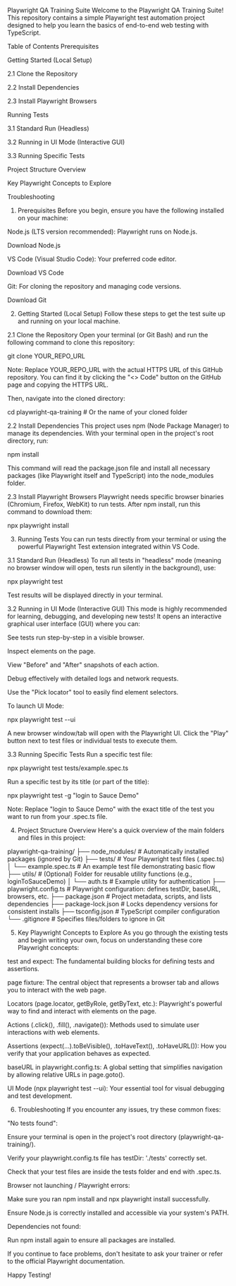 Playwright QA Training Suite
Welcome to the Playwright QA Training Suite! This repository contains a simple Playwright test automation project designed to help you learn the basics of end-to-end web testing with TypeScript.

Table of Contents
Prerequisites

Getting Started (Local Setup)

2.1 Clone the Repository

2.2 Install Dependencies

2.3 Install Playwright Browsers

Running Tests

3.1 Standard Run (Headless)

3.2 Running in UI Mode (Interactive GUI)

3.3 Running Specific Tests

Project Structure Overview

Key Playwright Concepts to Explore

Troubleshooting

1. Prerequisites
Before you begin, ensure you have the following installed on your machine:

Node.js (LTS version recommended): Playwright runs on Node.js.

Download Node.js

VS Code (Visual Studio Code): Your preferred code editor.

Download VS Code

Git: For cloning the repository and managing code versions.

Download Git

2. Getting Started (Local Setup)
Follow these steps to get the test suite up and running on your local machine.

2.1 Clone the Repository
Open your terminal (or Git Bash) and run the following command to clone this repository:

git clone YOUR_REPO_URL

Note: Replace YOUR_REPO_URL with the actual HTTPS URL of this GitHub repository. You can find it by clicking the "<> Code" button on the GitHub page and copying the HTTPS URL.

Then, navigate into the cloned directory:

cd playwright-qa-training # Or the name of your cloned folder

2.2 Install Dependencies
This project uses npm (Node Package Manager) to manage its dependencies. With your terminal open in the project's root directory, run:

npm install

This command will read the package.json file and install all necessary packages (like Playwright itself and TypeScript) into the node_modules folder.

2.3 Install Playwright Browsers
Playwright needs specific browser binaries (Chromium, Firefox, WebKit) to run tests. After npm install, run this command to download them:

npx playwright install

3. Running Tests
You can run tests directly from your terminal or using the powerful Playwright Test extension integrated within VS Code.

3.1 Standard Run (Headless)
To run all tests in "headless" mode (meaning no browser window will open, tests run silently in the background), use:

npx playwright test

Test results will be displayed directly in your terminal.

3.2 Running in UI Mode (Interactive GUI)
This mode is highly recommended for learning, debugging, and developing new tests! It opens an interactive graphical user interface (GUI) where you can:

See tests run step-by-step in a visible browser.

Inspect elements on the page.

View "Before" and "After" snapshots of each action.

Debug effectively with detailed logs and network requests.

Use the "Pick locator" tool to easily find element selectors.

To launch UI Mode:

npx playwright test --ui

A new browser window/tab will open with the Playwright UI. Click the "Play" button next to test files or individual tests to execute them.

3.3 Running Specific Tests
Run a specific test file:

npx playwright test tests/example.spec.ts

Run a specific test by its title (or part of the title):

npx playwright test -g "login to Sauce Demo"

Note: Replace "login to Sauce Demo" with the exact title of the test you want to run from your .spec.ts file.

4. Project Structure Overview
Here's a quick overview of the main folders and files in this project:

playwright-qa-training/
├── node_modules/         # Automatically installed packages (ignored by Git)
├── tests/                # Your Playwright test files (.spec.ts)
│   └── example.spec.ts   # An example test file demonstrating basic flow
├── utils/                # (Optional) Folder for reusable utility functions (e.g., loginToSauceDemo)
│   └── auth.ts           # Example utility for authentication
├── playwright.config.ts  # Playwright configuration: defines testDir, baseURL, browsers, etc.
├── package.json          # Project metadata, scripts, and lists dependencies
├── package-lock.json     # Locks dependency versions for consistent installs
├── tsconfig.json         # TypeScript compiler configuration
└── .gitignore            # Specifies files/folders to ignore in Git

5. Key Playwright Concepts to Explore
As you go through the existing tests and begin writing your own, focus on understanding these core Playwright concepts:

test and expect: The fundamental building blocks for defining tests and assertions.

page fixture: The central object that represents a browser tab and allows you to interact with the web page.

Locators (page.locator, getByRole, getByText, etc.): Playwright's powerful way to find and interact with elements on the page.

Actions (.click(), .fill(), .navigate()): Methods used to simulate user interactions with web elements.

Assertions (expect(...).toBeVisible(), .toHaveText(), .toHaveURL()): How you verify that your application behaves as expected.

baseURL in playwright.config.ts: A global setting that simplifies navigation by allowing relative URLs in page.goto().

UI Mode (npx playwright test --ui): Your essential tool for visual debugging and test development.

6. Troubleshooting
If you encounter any issues, try these common fixes:

"No tests found":

Ensure your terminal is open in the project's root directory (playwright-qa-training/).

Verify your playwright.config.ts file has testDir: './tests' correctly set.

Check that your test files are inside the tests folder and end with .spec.ts.

Browser not launching / Playwright errors:

Make sure you ran npm install and npx playwright install successfully.

Ensure Node.js is correctly installed and accessible via your system's PATH.

Dependencies not found:

Run npm install again to ensure all packages are installed.

If you continue to face problems, don't hesitate to ask your trainer or refer to the official Playwright documentation.

Happy Testing!